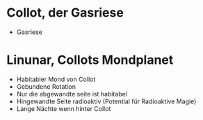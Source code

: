 # Collot, der Gasriese
- Gasriese

# Linunar, Collots Mondplanet
- Habitabler Mond von Collot
- Gebundene Rotation 
- Nur die abgewandte seite ist habitabel
- Hingewandte Seite radioaktiv (Potential für Radioaktive Magie)
- Lange Nächte wenn hinter Collot
